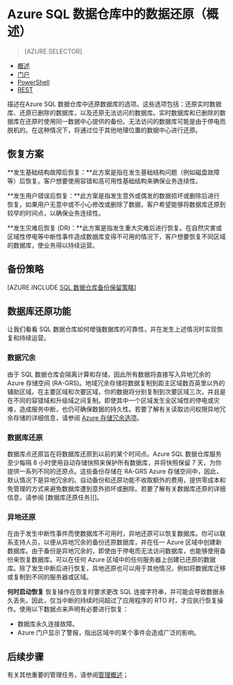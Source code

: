 <!-- This page was renamed sql-data-warehouse-restore-database-overview in ACOM -->
<properties
   pageTitle="Azure SQL 数据仓库中的数据还原（概述）| Azure"
   description="在 Azure SQL 数据仓库中恢复数据库时的数据库还原选项概述。"
   services="sql-data-warehouse"
   documentationCenter="NA"
   authors="elfisher"
   manager="barbkess"
   editor=""/>

<tags
   ms.service="sql-data-warehouse"
   ms.date="05/05/2016"
   wacn.date="06/20/2016"/>


# Azure SQL 数据仓库中的数据还原（概述）

> [AZURE.SELECTOR]
- [概述](/documentation/articles/sql-data-warehouse-overview-manage-database-restore/)
- [门户](/documentation/articles/sql-data-warehouse-manage-database-restore-portal/)
- [PowerShell](/documentation/articles/sql-data-warehouse-manage-database-restore-powershell/)
- [REST](/documentation/articles/sql-data-warehouse-manage-database-restore-rest-api/)

描述在Azure SQL 数据仓库中还原数据库的选项。这些选项包括：还原实时数据库、还原已删除的数据库，以及还原无法访问的数据库。实时数据库和已删除的数据库在还原时使用同一数据中心提供的备份。无法访问的数据库可能是由于停电而脱机的。在这种情况下，将通过位于其他地理位置的数据中心进行还原。


## 恢复方案

**发生基础结构故障后恢复：**此方案是指在发生基础结构问题（例如磁盘故障等）后恢复。客户想要使用容错和高可用性基础结构来确保业务连续性。

**发生用户错误后恢复：**此方案是指发生意外或偶发的数据损坏或删除后进行恢复。如果用户无意中或不小心修改或删除了数据，客户希望能够将数据库还原到较早的时间点，以确保业务连续性。

**发生灾难后恢复 (DR)：**此方案是指发生重大灾难后进行恢复。在自然灾害或区域性停电等中断性事件造成数据库变得不可用的情况下，客户想要恢复不同区域的数据库，使业务得以持续运营。

## 备份策略

[AZURE.INCLUDE [SQL 数据仓库备份保留策略](../includes/sql-data-warehouse-backup-retention-policy)]


## 数据库还原功能

让我们看看 SQL 数据仓库如何增强数据库的可靠性，并在发生上述情况时实现恢复和持续运营。


### 数据冗余

由于 SQL 数据仓库会隔离计算和存储，因此所有数据将直接写入异地冗余的 Azure 存储空间 (RA-GRS)。地域冗余存储将数据复制到距主区域数百英里以外的辅助区域。在主要区域和次要区域，你的数据将分别复制到次要区域三次，并且是在不同的容错域和升级域之间复制。即使其中一个区域发生全区域性的停电或灾难，造成服务中断，也仍可确保数据的持久性。若要了解有关读取访问权限异地冗余存储的详细信息，请参阅 [Azure 存储冗余选项][]。

### 数据库还原

数据库点还原旨在将数据库还原到以前的某个时间点。Azure SQL 数据仓库服务至少每隔 8 小时使用自动存储快照来保护所有数据库，并将快照保留 7 天，为你提供一系列不同的还原点。这些备份存储在 RA-GRS Azure 存储空间中，因此，默认情况下是异地冗余的。自动备份和还原功能不收取额外的费用，提供零成本和免管理的方式来避免数据库遭到意外损坏或删除。若要了解有关数据库还原的详细信息，请参阅 [数据库还原任务][]。

### 异地还原

在由于发生中断性事件而使数据库不可用时，异地还原可以恢复数据库。你可以联系支持人员，以便从异地冗余的备份还原数据库，并在任一 Azure 区域中创建新数据库。由于备份是异地冗余的，即使由于停电而无法访问数据库，也能够使用备份来恢复数据库。可以在任何 Azure 区域中的任何服务器上创建已还原的数据库。除了发生中断后进行恢复，异地还原也可以用于其他情况，例如将数据库迁移或复制到不同的服务器或区域。

**何时启动恢复**
恢复操作在恢复时要求更改 SQL 连接字符串，并可能会导致数据永久丢失。因此，仅当中断的持续时间超过了应用程序的 RTO 时，才应执行恢复操作。使用以下数据点来声明有必要进行恢复：

- 数据库永久连接故障。
- Azure 门户显示了警报，指出区域中的某个事件会造成广泛的影响。


## 后续步骤
有关其他重要的管理任务，请参阅[管理概述][]；

<!--Image references-->

<!--Article references-->
[Azure 存储冗余选项]: /documentation/articles/storage-redundancy/#read-access-geo-redundant-storage
[Backup and restore tasks]: /documentation/articles/sql-data-warehouse-database-restore-portal/
[Finalize a recovered database]: /documentation/articles/sql-database-recovered-finalize/
[管理概述]: /documentation/articles/sql-database-business-continuity/

<!--MSDN references-->


<!--Other Web references-->

<!---HONumber=Mooncake_0613_2016-->